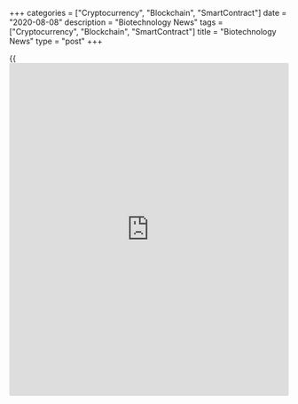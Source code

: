 +++
categories = ["Cryptocurrency", "Blockchain", "SmartContract"]
date = "2020-08-08"
description = "Biotechnology News"
tags = ["Cryptocurrency", "Blockchain", "SmartContract"]
title = "Biotechnology News"
type = "post"
+++

{{<iframe id="large-banner" src="https://www.bounty.group/#slide=21.0" width="100%" height="600" scrolling="no" style="border: 0px solid rgb(216, 221, 230); border-radius: 3px;">}}

![ferringpharma aug07][1]

Ferring Pharmaceuticals US is recalling various nasal sprays citing
superpotency or amounts of desmopressin higher than specified, the U.S.
Food and Drug Administration announced in a statement. The recall
involves all lots on the market of DDAVP Nasal Spray 10 mcg/0.1mL,
Desmopressin Acetate Nasal Spray 10 mcg/0.1mL, and STIMATE Nasal Spray
1.5 mg/mL.

![bluecheese aug05][2]

H-E-B has issued an all-store recall for Blue Cheese Salmon Burgers
citing the presence of an undeclared allergen, the U.S. Food and Drug
Administration announced. The products contain wheat, a known allergen,
which is not declared on the product label. Consumers with allergy or
severe sensitivity to wheat may get serious or life-threatening allergic
reaction if they consume these products.

![hostess july22][3]

Lenexa, Kansas-based Hostess Brands, LLC is recalling certain Hostess
Raspberry Zingers citing the potential to develop mold prior to the best
by date, the U.S. Food and Drug Administration said in a statement. The
recall involves Hostess Raspberry Zingers Multi-Pack fresh, Multi-Pack
frozen, Single-Serve fresh, Single-Serve frozen, as well as Single-Serve
grocery 3 count products.

![flagstonefoodsrecall july15][4]

Flagstone Foods LLC is recalling certain Wegmans Pecan Blend Trail Mix
citing the possible presence of undeclared almonds and walnuts, the U.S.
Food and Drug Administration announced. The Robersonville, North
Carolina-based company initiated the recall following a notification
from a customer that the product contained almonds and walnuts that are
not listed in the ingredient statement on the pack

   1. cdn.rtt[news](https://www.letsplayfx.com/blog/forex-news-website/).com/articleimages/ustopstories/2020/august/ferringpharma-aug07.jpg (ferringpharma aug07)
   2. cdn.rtt[news](https://www.letsplayfx.com/blog/forex-news-website/).com/articleimages/ustopstories/2020/august/bluecheese-aug05.jpg (bluecheese aug05)
   3. cdn.rtt[news](https://www.letsplayfx.com/blog/forex-news-website/).com/articleimages/ustopstories/2020/july/hostess-july22.jpg (hostess july22)
   4. cdn.rtt[news](https://www.letsplayfx.com/blog/forex-news-website/).com/articleimages/ustopstories/2020/july/flagstonefoodsrecall-july15.jpg (flagstonefoodsrecall july15)